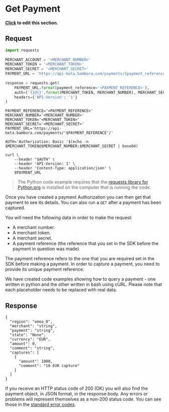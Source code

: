 # Get Payment

**[Click](https://github.com/bambora/dev.bambora.com/blob/master/source/includes/api/_get_payment.md) to edit this section.**

## Request

```python
import requests
​
MERCHANT_ACCOUNT = '<MERCHANT_NUMBER>'
MERCHANT_TOKEN = '<MERCHANT_TOKEN>'
MERCHANT_SECRET = '<MERCHANT_SECRET>'
PAYMENT_URL = 'https://api-beta.bambora.com/payments/{payment_reference}/'
​
response = requests.get(
    PAYMENT_URL.format(payment_reference='<PAYMENT_REFERENCE>'),
    auth=('{}@{}'.format(MERCHANT_TOKEN, MERCHANT_NUMBER), MERCHANT_SECRET),
    headers={'API-Version': '1'}
)
```

```shell
PAYMENT_REFERENCE='<PAYMENT_REFERENCE>'
MERCHANT_NUMBER='<MERCHANT_NUMBER>'
MERCHANT_TOKEN='<MERCHANT_TOKEN>'
MERCHANT_SECRET='<MERCHANT_SECRET>'
PAYMENT_URL='https://api-beta.bambora.com/payments/'$PAYMENT_REFERENCE'/'
​
AUTH='Authorization: Basic '$(echo -n $MERCHANT_TOKEN@$MERCHANT_NUMBER:$MERCHANT_SECRET | base64)
​
curl \
    --header "$AUTH" \
    --header 'API-Version: 1' \
    --header 'Content-Type: application/json' \
    $PAYMENT_URL
```


> The Python code example requires that the [requests library for Python.org](https://github.com/kennethreitz/requests/) is installed on the computer that is running the code.

Once you have created a payment Authorization you can then get that payment to see its details. You can also run a `GET` after a payment has been captured.

You will need the following data in order to make the request:

  * A merchant number.
  * A merchant token.
  * A merchant secret.
  * A payment reference (the reference that you set in the SDK before the payment in question was made)

The payment reference refers to the one that you are required set in the SDK before making a payment. In order to capture a payment, you need to provide its unique payment reference.

We have created code examples showing how to query a payment - one written in python and the other written in bash using cURL. Please note that each placeholder needs to be replaced with real data.

## Response

```Response
{
  "region": "emea_0",
  "merchant": "string",
  "payment": "string",
  "state": "None",
  "currency": "EUR",
  "amount": 0,
  "comment": "string",
  "captures": [
    {
      "amount": 1000,
      "comment": "10 EUR capture"
    }
  ]
}
```

If you receive an HTTP status code of 200 (OK) you will also find the payment object, in JSON format, in the response body. Any errors or problems will represent themselves as a non-200 status code. You can see those in the [standard error codes](./api.html#errors).
